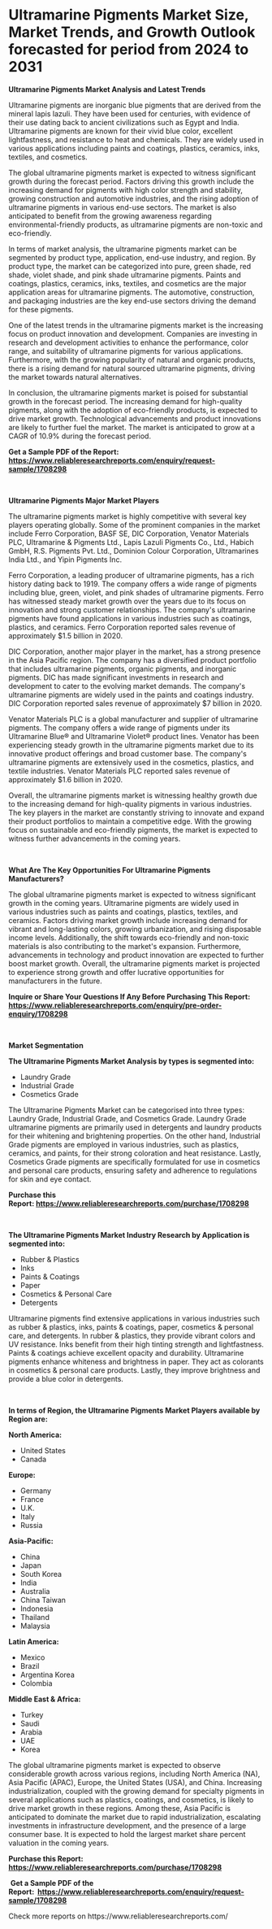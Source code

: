 <p><h1>Ultramarine Pigments Market Size, Market Trends, and Growth Outlook forecasted for period from 2024 to 2031</h1></p><p><strong>Ultramarine Pigments Market Analysis and Latest Trends</strong></p>
<p><p>Ultramarine pigments are inorganic blue pigments that are derived from the mineral lapis lazuli. They have been used for centuries, with evidence of their use dating back to ancient civilizations such as Egypt and India. Ultramarine pigments are known for their vivid blue color, excellent lightfastness, and resistance to heat and chemicals. They are widely used in various applications including paints and coatings, plastics, ceramics, inks, textiles, and cosmetics.</p><p>The global ultramarine pigments market is expected to witness significant growth during the forecast period. Factors driving this growth include the increasing demand for pigments with high color strength and stability, growing construction and automotive industries, and the rising adoption of ultramarine pigments in various end-use sectors. The market is also anticipated to benefit from the growing awareness regarding environmental-friendly products, as ultramarine pigments are non-toxic and eco-friendly.</p><p>In terms of market analysis, the ultramarine pigments market can be segmented by product type, application, end-use industry, and region. By product type, the market can be categorized into pure, green shade, red shade, violet shade, and pink shade ultramarine pigments. Paints and coatings, plastics, ceramics, inks, textiles, and cosmetics are the major application areas for ultramarine pigments. The automotive, construction, and packaging industries are the key end-use sectors driving the demand for these pigments.</p><p>One of the latest trends in the ultramarine pigments market is the increasing focus on product innovation and development. Companies are investing in research and development activities to enhance the performance, color range, and suitability of ultramarine pigments for various applications. Furthermore, with the growing popularity of natural and organic products, there is a rising demand for natural sourced ultramarine pigments, driving the market towards natural alternatives.</p><p>In conclusion, the ultramarine pigments market is poised for substantial growth in the forecast period. The increasing demand for high-quality pigments, along with the adoption of eco-friendly products, is expected to drive market growth. Technological advancements and product innovations are likely to further fuel the market. The market is anticipated to grow at a CAGR of 10.9% during the forecast period.</p></p>
<p><strong>Get a Sample PDF of the Report:&nbsp; <a href="https://www.reliableresearchreports.com/enquiry/request-sample/1708298">https://www.reliableresearchreports.com/enquiry/request-sample/1708298</a></strong></p>
<p>&nbsp;</p>
<p><strong>Ultramarine Pigments Major Market Players</strong></p>
<p><p>The ultramarine pigments market is highly competitive with several key players operating globally. Some of the prominent companies in the market include Ferro Corporation, BASF SE, DIC Corporation, Venator Materials PLC, Ultramarine & Pigments Ltd., Lapis Lazuli Pigments Co., Ltd., Habich GmbH, R.S. Pigments Pvt. Ltd., Dominion Colour Corporation, Ultramarines India Ltd., and Yipin Pigments Inc.</p><p>Ferro Corporation, a leading producer of ultramarine pigments, has a rich history dating back to 1919. The company offers a wide range of pigments including blue, green, violet, and pink shades of ultramarine pigments. Ferro has witnessed steady market growth over the years due to its focus on innovation and strong customer relationships. The company's ultramarine pigments have found applications in various industries such as coatings, plastics, and ceramics. Ferro Corporation reported sales revenue of approximately $1.5 billion in 2020.</p><p>DIC Corporation, another major player in the market, has a strong presence in the Asia Pacific region. The company has a diversified product portfolio that includes ultramarine pigments, organic pigments, and inorganic pigments. DIC has made significant investments in research and development to cater to the evolving market demands. The company's ultramarine pigments are widely used in the paints and coatings industry. DIC Corporation reported sales revenue of approximately $7 billion in 2020.</p><p>Venator Materials PLC is a global manufacturer and supplier of ultramarine pigments. The company offers a wide range of pigments under its Ultramarine Blue® and Ultramarine Violet® product lines. Venator has been experiencing steady growth in the ultramarine pigments market due to its innovative product offerings and broad customer base. The company's ultramarine pigments are extensively used in the cosmetics, plastics, and textile industries. Venator Materials PLC reported sales revenue of approximately $1.6 billion in 2020.</p><p>Overall, the ultramarine pigments market is witnessing healthy growth due to the increasing demand for high-quality pigments in various industries. The key players in the market are constantly striving to innovate and expand their product portfolios to maintain a competitive edge. With the growing focus on sustainable and eco-friendly pigments, the market is expected to witness further advancements in the coming years.</p></p>
<p>&nbsp;</p>
<p><strong>What Are The Key Opportunities For Ultramarine Pigments Manufacturers?</strong></p>
<p><p>The global ultramarine pigments market is expected to witness significant growth in the coming years. Ultramarine pigments are widely used in various industries such as paints and coatings, plastics, textiles, and ceramics. Factors driving market growth include increasing demand for vibrant and long-lasting colors, growing urbanization, and rising disposable income levels. Additionally, the shift towards eco-friendly and non-toxic materials is also contributing to the market's expansion. Furthermore, advancements in technology and product innovation are expected to further boost market growth. Overall, the ultramarine pigments market is projected to experience strong growth and offer lucrative opportunities for manufacturers in the future.</p></p>
<p><strong>Inquire or Share Your Questions If Any Before Purchasing This Report: <a href="https://www.reliableresearchreports.com/enquiry/pre-order-enquiry/1708298">https://www.reliableresearchreports.com/enquiry/pre-order-enquiry/1708298</a></strong></p>
<p>&nbsp;</p>
<p><strong>Market Segmentation</strong></p>
<p><strong>The Ultramarine Pigments Market Analysis by types is segmented into:</strong></p>
<p><ul><li>Laundry Grade</li><li>Industrial Grade</li><li>Cosmetics Grade</li></ul></p>
<p><p>The Ultramarine Pigments Market can be categorised into three types: Laundry Grade, Industrial Grade, and Cosmetics Grade. Laundry Grade ultramarine pigments are primarily used in detergents and laundry products for their whitening and brightening properties. On the other hand, Industrial Grade pigments are employed in various industries, such as plastics, ceramics, and paints, for their strong coloration and heat resistance. Lastly, Cosmetics Grade pigments are specifically formulated for use in cosmetics and personal care products, ensuring safety and adherence to regulations for skin and eye contact.</p></p>
<p><strong>Purchase this Report:&nbsp;<a href="https://www.reliableresearchreports.com/purchase/1708298">https://www.reliableresearchreports.com/purchase/1708298</a></strong></p>
<p>&nbsp;</p>
<p><strong>The Ultramarine Pigments Market Industry Research by Application is segmented into:</strong></p>
<p><ul><li>Rubber & Plastics</li><li>Inks</li><li>Paints & Coatings</li><li>Paper</li><li>Cosmetics & Personal Care</li><li>Detergents</li></ul></p>
<p><p>Ultramarine pigments find extensive applications in various industries such as rubber & plastics, inks, paints & coatings, paper, cosmetics & personal care, and detergents. In rubber & plastics, they provide vibrant colors and UV resistance. Inks benefit from their high tinting strength and lightfastness. Paints & coatings achieve excellent opacity and durability. Ultramarine pigments enhance whiteness and brightness in paper. They act as colorants in cosmetics & personal care products. Lastly, they improve brightness and provide a blue color in detergents.</p></p>
<p>&nbsp;</p>
<p><strong>In terms of Region, the Ultramarine Pigments Market Players available by Region are:</strong></p>
<p>
    <p> <strong> North America: </strong>
        <ul>
            <li>United States</li>
            <li>Canada</li>
        </ul>
        </p> 
    <p> <strong> Europe: </strong>
        <ul>
            <li>Germany</li>
            <li>France</li>
            <li>U.K.</li>
            <li>Italy</li>
            <li>Russia</li>
        </ul>
        </p> 
    <p> <strong> Asia-Pacific: </strong>
        <ul>
            <li>China</li>
            <li>Japan</li>
            <li>South Korea</li>
            <li>India</li>
            <li>Australia</li>
            <li>China Taiwan</li>
            <li>Indonesia</li>
            <li>Thailand</li>
            <li>Malaysia</li>
        </ul>
        </p> 
    <p> <strong> Latin America: </strong>
        <ul>
            <li>Mexico</li>
            <li>Brazil</li>
            <li>Argentina Korea</li>
            <li>Colombia</li>
        </ul>
        </p> 
    <p> <strong> Middle East & Africa: </strong>
        <ul>
            <li>Turkey</li>
            <li>Saudi</li>
            <li>Arabia</li>
            <li>UAE</li>
            <li>Korea</li>
        </ul>
    </p>
    </p>
<p><p>The global ultramarine pigments market is expected to observe considerable growth across various regions, including North America (NA), Asia Pacific (APAC), Europe, the United States (USA), and China. Increasing industrialization, coupled with the growing demand for specialty pigments in several applications such as plastics, coatings, and cosmetics, is likely to drive market growth in these regions. Among these, Asia Pacific is anticipated to dominate the market due to rapid industrialization, escalating investments in infrastructure development, and the presence of a large consumer base. It is expected to hold the largest market share percent valuation in the coming years.</p></p>
<p><strong>Purchase this Report: <a href="https://www.reliableresearchreports.com/purchase/1708298">https://www.reliableresearchreports.com/purchase/1708298</a></strong></p>
<p>&nbsp;<strong>Get a Sample PDF of the Report:&nbsp;&nbsp;<a href="https://www.reliableresearchreports.com/enquiry/request-sample/1708298">https://www.reliableresearchreports.com/enquiry/request-sample/1708298</a></strong></p>
<p><strong></strong></p>
<p>Check more reports on https://www.reliableresearchreports.com/</p>